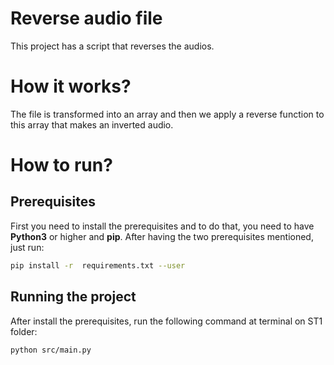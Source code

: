 # Reverse audio file
This project has a script that reverses the audios.

# How it works?
The file is transformed into an array and then we apply a reverse function to this array that makes an inverted audio.

# How to run?

## Prerequisites
First you need to install the prerequisites and to do that, you need to have **Python3** or higher and **pip**.
After having the two prerequisites mentioned, just run:
```bash
pip install -r  requirements.txt --user
```

## Running the project
After install the prerequisites, run the following command at terminal on ST1 folder:
```bash
python src/main.py
```